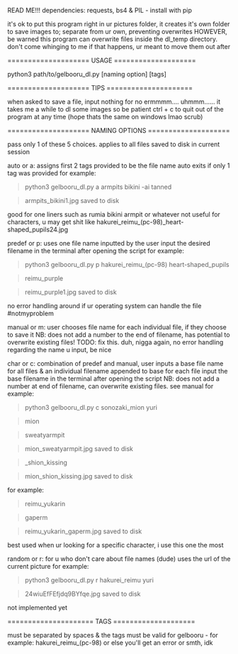 READ ME!!!
dependencies: requests, bs4 & PIL - install with pip

it's ok to put this program right in ur pictures folder, it creates it's own folder to save images to; separate from ur own, preventing overwrites
HOWEVER, be warned this program can overwrite files inside the dl_temp directory. don't come whinging to me if that happens, ur meant to move them out after

==================== USAGE ====================

python3 path/to/gelbooru_dl.py [naming option] [tags]

==================== TIPS =====================

when asked to save a file, input nothing for no
ermmmm.... uhmmm......
it takes me a while to dl some images so be patient
ctrl + c to quit out of the program at any time (hope thats the same on windows lmao scrub)

==================== NAMING OPTIONS ====================

pass only 1 of these 5 choices. applies to all files saved to disk in current session



auto or a: assigns first 2 tags provided to be the file name
           auto exits if only 1 tag was provided
for example: 

> python3 gelbooru_dl.py a armpits bikini -ai tanned

> armpits_bikini1.jpg saved to disk


good for one liners such as rumia bikini armpit or whatever
not useful for characters, u may get shit like hakurei_reimu_(pc-98)_heart-shaped_pupils24.jpg


predef or p: uses one file name inputted by the user
             input the desired filename in the terminal after opening the script
for example:

> python3 gelbooru_dl.py p hakurei_reimu_(pc-98) heart-shaped_pupils

> reimu_purple

> reimu_purple1.jpg saved to disk


no error handling around if ur operating system can handle the file #notmyproblem


manual or m: user chooses file name for each individual file, if they choose to save it
             NB: does not add a number to the end of filename, has potential to overwrite existing files! TODO: fix this. duh, nigga
             again, no error handling regarding the name u input, be nice


char or c: combination of predef and manual, user inputs a base file name for all files & an individual filename appended to base for each file
           input the base filename in the terminal after opening the script
           NB: does not add a number at end of filename, can overwrite existing files. see manual
for example:

> python3 gelbooru_dl.py c sonozaki_mion yuri

> mion

> sweatyarmpit

> mion_sweatyarmpit.jpg saved to disk

> _shion_kissing

> mion_shion_kissing.jpg saved to disk


for example:

> reimu_yukarin

> gaperm

> reimu_yukarin_gaperm.jpg saved to disk


best used when ur looking for a specific character, i use this one the most


random or r: for u who don't care about file names (dude) uses the url of the current picture
for example:

> python3 gelbooru_dl.py r hakurei_reimu yuri

> 24wiuEfFEfjdq9BYfqe.jpg saved to disk


not implemented yet


===================== TAGS ====================

must be separated by spaces
& the tags must be valid for gelbooru - for example: hakurei_reimu_(pc-98)
or else you'll get an error or smth, idk
